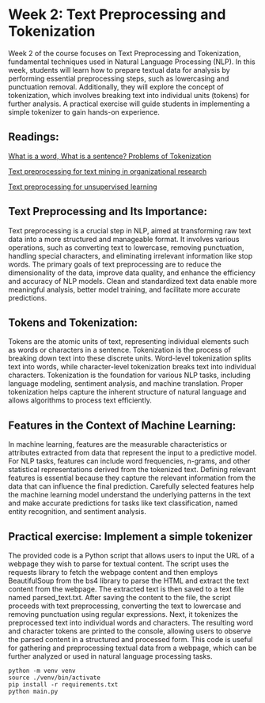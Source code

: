# Week 2: Text Preprocessing and Tokenization

Week 2 of the course focuses on Text Preprocessing and Tokenization, fundamental techniques used in Natural Language Processing (NLP). In this week, students will learn how to prepare textual data for analysis by performing essential preprocessing steps, such as lowercasing and punctuation removal. Additionally, they will explore the concept of tokenization, which involves breaking text into individual units (tokens) for further analysis. A practical exercise will guide students in implementing a simple tokenizer to gain hands-on experience.

## Readings:

[What is a word, What is a sentence? Problems of Tokenization](https://citeseerx.ist.psu.edu/document?repid=rep1&type=pdf&doi=aa80793d1d41d5241017a8fc755b7efc362a6439)

[Text preprocessing for text mining in organizational research](https://journals.sagepub.com/doi/pdf/10.1177/1094428120971683)

[Text preprocessing for unsupervised learning](https://arthurspirling.org/documents/preprocessing.pdf)

## Text Preprocessing and Its Importance:
Text preprocessing is a crucial step in NLP, aimed at transforming raw text data into a more structured and manageable format. It involves various operations, such as converting text to lowercase, removing punctuation, handling special characters, and eliminating irrelevant information like stop words. The primary goals of text preprocessing are to reduce the dimensionality of the data, improve data quality, and enhance the efficiency and accuracy of NLP models. Clean and standardized text data enable more meaningful analysis, better model training, and facilitate more accurate predictions.

## Tokens and Tokenization:
Tokens are the atomic units of text, representing individual elements such as words or characters in a sentence. Tokenization is the process of breaking down text into these discrete units. Word-level tokenization splits text into words, while character-level tokenization breaks text into individual characters. Tokenization is the foundation for various NLP tasks, including language modeling, sentiment analysis, and machine translation. Proper tokenization helps capture the inherent structure of natural language and allows algorithms to process text efficiently.

## Features in the Context of Machine Learning:
In machine learning, features are the measurable characteristics or attributes extracted from data that represent the input to a predictive model. For NLP tasks, features can include word frequencies, n-grams, and other statistical representations derived from the tokenized text. Defining relevant features is essential because they capture the relevant information from the data that can influence the final prediction. Carefully selected features help the machine learning model understand the underlying patterns in the text and make accurate predictions for tasks like text classification, named entity recognition, and sentiment analysis.

## Practical exercise: Implement a simple tokenizer

The provided code is a Python script that allows users to input the URL of a webpage they wish to parse for textual content. The script uses the requests library to fetch the webpage content and then employs BeautifulSoup from the bs4 library to parse the HTML and extract the text content from the webpage. The extracted text is then saved to a text file named parsed_text.txt. After saving the content to the file, the script proceeds with text preprocessing, converting the text to lowercase and removing punctuation using regular expressions. Next, it tokenizes the preprocessed text into individual words and characters. The resulting word and character tokens are printed to the console, allowing users to observe the parsed content in a structured and processed form. This code is useful for gathering and preprocessing textual data from a webpage, which can be further analyzed or used in natural language processing tasks.

    python -m venv venv
    source ./venv/bin/activate
    pip install -r requirements.txt
    python main.py
